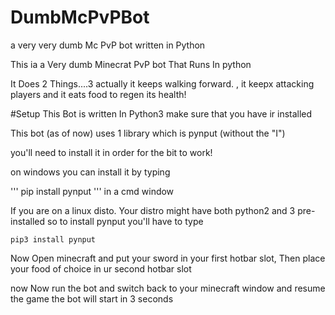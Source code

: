 # DumbMcPvPBot
a very very dumb Mc PvP bot written in Python

This ia a Very dumb Minecrat PvP bot That Runs In python

It Does 2 Things....3 actually
it keeps walking forward.
, it keepx attacking players
and it eats food to regen its health!

#Setup
This Bot is written In Python3 make sure that you have ir installed

This bot (as of now) uses 1 library which is pynput (without the "I")

you'll need to install it in order for the bit to work!

on windows you can install it by typing

'''
pip install pynput
'''
in a cmd window

If you are on a linux disto. Your distro might have both python2 and 3 pre-installed
so to install pynput you'll have to type
```
pip3 install pynput
```
Now Open minecraft and put your sword in your first hotbar slot, Then 
place your food of choice in ur second hotbar slot

now Now run the bot and switch back to your minecraft window and resume the game
the bot will start in 3 seconds
